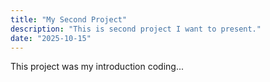 ```yaml
---
title: "My Second Project"
description: "This is second project I want to present."
date: "2025-10-15"
---
```


This project was my introduction coding...